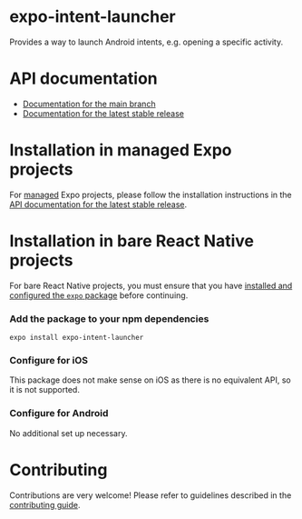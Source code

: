 # expo-intent-launcher

Provides a way to launch Android intents, e.g. opening a specific activity.

# API documentation

- [Documentation for the main branch](https://github.com/expo/expo/blob/main/docs/pages/versions/unversioned/sdk/intent-launcher.mdx)
- [Documentation for the latest stable release](https://docs.expo.dev/versions/latest/sdk/intent-launcher/)

# Installation in managed Expo projects

For [managed](https://docs.expo.dev/archive/managed-vs-bare/) Expo projects, please follow the installation instructions in the [API documentation for the latest stable release](https://docs.expo.dev/versions/latest/sdk/intent-launcher/).

# Installation in bare React Native projects

For bare React Native projects, you must ensure that you have [installed and configured the `expo` package](https://docs.expo.dev/bare/installing-expo-modules/) before continuing.

### Add the package to your npm dependencies

```
expo install expo-intent-launcher
```

### Configure for iOS

This package does not make sense on iOS as there is no equivalent API, so it is not supported.

### Configure for Android

No additional set up necessary.

# Contributing

Contributions are very welcome! Please refer to guidelines described in the [contributing guide](https://github.com/expo/expo#contributing).
